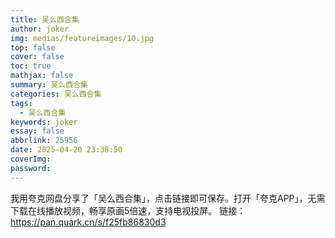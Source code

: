 ```yaml
---
title: 吴么西合集
author: joker
img: medias/featureimages/10.jpg
top: false
cover: false
toc: true
mathjax: false
summary: 吴么西合集
categories: 吴么西合集
tags:
  - 吴么西合集
keywords: joker
essay: false
abbrlink: 25956
date: 2025-04-20 23:38:50
coverImg:
password:
---
```


我用夸克网盘分享了「吴么西合集」，点击链接即可保存。打开「夸克APP」，无需下载在线播放视频，畅享原画5倍速，支持电视投屏。
链接：https://pan.quark.cn/s/f25fb86830d3
